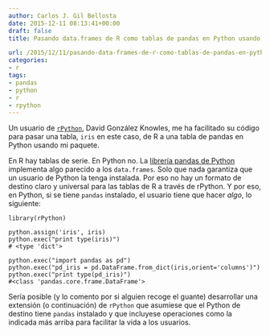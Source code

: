 ```yaml
---
author: Carlos J. Gil Bellosta
date: 2015-12-11 08:13:41+00:00
draft: false
title: Pasando data.frames de R como tablas de pandas en Python usando rPython

url: /2015/12/11/pasando-data-frames-de-r-como-tablas-de-pandas-en-python-usando-rpython/
categories:
- r
tags:
- pandas
- python
- r
- rpython
---
```


Un usuario de [`rPython`](https://cran.r-project.org/web/packages/rPython/index.html), David González Knowles, me ha facilitado su código para pasar una tabla, `iris` en este caso, de R a una tabla de pandas en Python usando mi paquete.

En R hay tablas de serie. En Python no. La [librería pandas de Python](http://pandas.pydata.org/) implementa algo parecido a los `data.frames`. Solo que nada garantiza que un usuario de Python la tenga instalada. Por eso no hay un formato de destino claro y universal para las tablas de R a través de rPython. Y por eso, en Python, si se tiene `pandas` instalado, el usuario tiene que hacer _algo_, lo siguiente:



    library(rPython)

    python.assign('iris', iris)
    python.exec("print type(iris)")
    # <type 'dict'>

    python.exec("import pandas as pd")
    python.exec("pd_iris = pd.DataFrame.from_dict(iris,orient='columns')")
    python.exec("print type(pd_iris)")
    #<class 'pandas.core.frame.DataFrame'>



Sería posible (y lo comento por si alguien recoge el guante) desarrollar una extensión (o continuación) de `rPython` que asumiese que el Python de destino tiene `pandas` instalado y que incluyese operaciones como la indicada más arriba para facilitar la vida a los usuarios.
